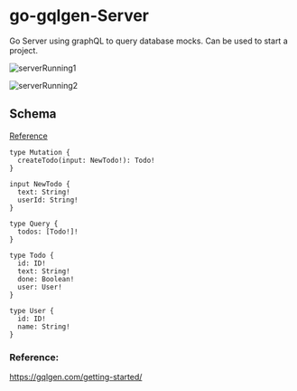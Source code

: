 # go-gqlgen-Server

Go Server using graphQL to query database mocks. Can be used to start a project.

![serverRunning1](https://i.imgur.com/JTAcG7f.gif)

![serverRunning2](https://i.imgur.com/wRihO6Z.gif)

## Schema

[Reference](/graph/schema.graphqls)
```
type Mutation {
  createTodo(input: NewTodo!): Todo!
}

input NewTodo {
  text: String!
  userId: String!
}

type Query {
  todos: [Todo!]!
}

type Todo {
  id: ID!
  text: String!
  done: Boolean!
  user: User!
}

type User {
  id: ID!
  name: String!
}
```

### Reference:
https://gqlgen.com/getting-started/
